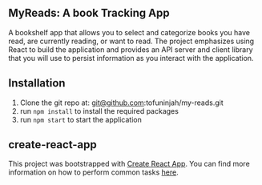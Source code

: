 ## MyReads: A book Tracking App

A bookshelf app that allows you to select and categorize books you have read, are currently reading, or want to read. The project emphasizes using React to build the application and provides an API server and client library that you will use to persist information as you interact with the application.

## Installation

1. Clone the git repo at: git@github.com:tofuninjah/my-reads.git
1. run `npm install` to install the required packages
1. run `npm start` to start the application

## create-react-app

This project was bootstrapped with [Create React App](https://github.com/facebookincubator/create-react-app). You can find more information on how to perform common tasks [here](https://github.com/facebookincubator/create-react-app/blob/master/packages/react-scripts/template/README.md).
